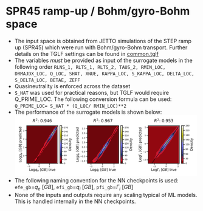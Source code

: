# SPR45 ramp-up / Bohm/gyro-Bohm space
- The input space is obtained from JETTO simulations of the STEP ramp up (SPR45) which were run with Bohm/gyro-Bohm transport. Further details on the TGLF settings can be found in [common.tglf](common.tglf) 
- The variables *must* be provided as input of the surrogate models in the following order
`RLNS_1, RLTS_1, RLTS_2, TAUS_2, RMIN_LOC, DRMAJDX_LOC, Q_LOC, SHAT, XNUE, KAPPA_LOC, S_KAPPA_LOC, DELTA_LOC, S_DELTA_LOC, BETAE, ZEFF`       
- Quasineutrality is enforced across the dataset
- `S_HAT` was used for practical reasons, but TGLF would require Q_PRIME_LOC. The following conversion formula can be used: `Q_PRIME_LOC= S_HAT * (Q_LOC/ RMIN_LOC)**2`
- The performance of the surrogate models is shown below:
    ![](validation.png)
- The following naming convention for the NN checkpoints is used: `efe_gb`=$`q_e \ [GB]`$, `efi_gb`=$`q_i \ [GB]`$, `pfi_gb`=$`\Gamma_i \ [GB]`$
- None of the inputs and outputs require any scaling typical of ML models. This is handled internally in the NN checkpoints.

